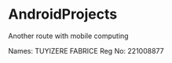 # AndroidProjects
Another route with mobile computing



Names: TUYIZERE FABRICE 
Reg No: 221008877
